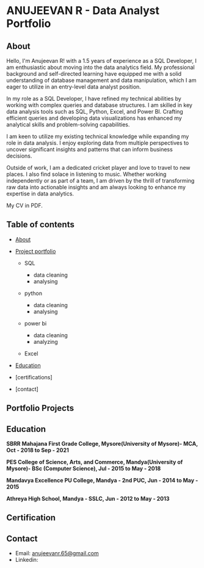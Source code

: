 # ANUJEEVAN R - Data Analyst Portfolio

## About

Hello, I'm Anujeevan R! with a 1.5 years of experience as a SQL Developer, I am enthusiastic about moving into the data analytics field. My professional background and self-directed learning have equipped me with a solid understanding of database management and data manipulation, which I am eager to utilize in an entry-level data analyst position.

In my role as a SQL Developer, I have refined my technical abilities by working with complex queries and database structures. I am skilled in key data analysis tools such as SQL, Python, Excel, and Power BI. Crafting efficient queries and developing data visualizations has enhanced my analytical skills and problem-solving capabilities.

I am keen to utilize my existing technical knowledge while expanding my role in data analysis. I enjoy exploring data from multiple perspectives to uncover significant insights and patterns that can inform business decisions.

Outside of work, I am a dedicated cricket player and love to travel to new places. I also find solace in listening to music. Whether working independently or as part of a team, I am driven by the thrill of transforming raw data into actionable insights and am always looking to enhance my expertise in data analytics.

My CV in PDF.
## Table of contents

- [About](https://github.com/anujeevan-raju/Data-Analysis-Portfolio/blob/main/README.md#about)
- [Project portfolio](https://github.com/anujeevan-raju/Data-Analysis-Portfolio/blob/main/README.md#portfolio-projects)
  * SQL
  	* data cleaning
     * analysing
       
  * python
     * data cleaning
     * analysing
  * power bi
     * data cleaning
     * analyzing
  * Excel
 
- [Education](https://github.com/anujeevan-raju/Data-Analysis-Portfolio/blob/main/README.md#education)
- [certifications]
- [contact]

## Portfolio Projects

  
## Education
**SBRR Mahajana First Grade College, Mysore(University of Mysore)- MCA, Oct - 2018 to Sep - 2021**
 
**PES College of Science, Arts, and Commerce, Mandya(University of Mysore)- BSc (Computer Science), Jul - 2015 to May - 2018**

**Mandavya Excellence PU College, Mandya - 2nd PUC, Jun - 2014 to May - 2015**

**Athreya High School, Mandya - SSLC, Jun - 2012 to May - 2013**

## Certification


## Contact

- Email: anujeevanr.65@gmail.com
- Linkedin:


 


